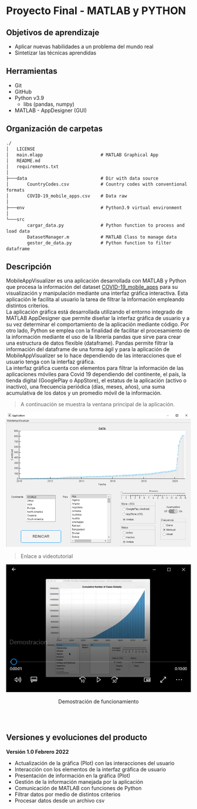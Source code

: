 # Proyecto Final - MATLAB y PYTHON

## Objetivos de aprendizaje
- Aplicar nuevas habilidades a un problema del mundo real
- Sintetizar las técnicas aprendidas  
  

## Herramientas
 
- Git
- GitHub
- Python v3.9
  - libs (pandas, numpy)
- MATLAB - AppDesigner (GUI)  
  

## Organización de carpetas

```
./
│   LICENSE
│   main.mlapp                      # MATLAB Graphical App
│   README.md
│   requirements.txt
│
├───data                            # Dir with data source
│       CountryCodes.csv            # Country codes with conventional formats
│       COVID-19_mobile_apps.csv    # Data raw
│
├───env                             # Python3.9 virtual environment
│
└───src
        cargar_data.py              # Python function to process and load data
        DatasetManager.m            # MATLAB Class to manage data
        gestor_de_data.py           # Python function to filter dataframe
```



## Descripción

MobileAppVisualizer es una aplicación desarrollada con MATLAB y Python que procesa la información del dataset [COVID-19_mobile_apps](https://github.com/ec-jrc/covid-19-mobile-apps/tree/main/data)
para su visualización y manipulación mediante una interfaz gráfica interactiva. Esta aplicación le facilita al usuario la tarea de filtrar la información empleando distintos criterios.  
La aplicación gráfica está desarrollada utilizando el entorno integrado de MATLAB AppDesigner que permite diseñar la interfaz gráfica de usuario y a su vez determinar el comportamiento de la aplicación mediante código. Por otro lado, Python se emplea con la finalidad de facilitar el procesamiento de la información mediante el uso de la librería pandas que sirve para crear una estructura de datos flexible (dataframe). Pandas permite filtrar la información del dataframe de una forma ágil y para la aplicación de MobileAppVisualizer se lo hace dependiendo de las interacciones que el usuario tenga con la interfaz gráfica.  
La interfaz gráfica cuenta con elementos para filtrar la información de las aplicaciones móviles para Covid 19 dependiendo del continente, el país, la tienda digital (GooglePlay o AppStore), el estatus de la aplicación (activo o inactivo), una frecuencia periódica (días, meses, años), una suma acumulativa de los datos y un promedio móvil de la información.

> A continuación se muestra la ventana principal de la aplicación. 

<div align="center">
<img src="./img/MobileAppVisualizer.png" >
</div>


> Enlace a videotutorial
<div align="center">
<a href="http://purl.org/matlabintermedio/proyectofinal/demostracion" target="_blank">
<img src="./img/demostracion.png" >
</a>
<p>Demostración de funcionamiento</p>
</div>

<br/><br/>



## Versiones y evoluciones del producto

**Versión 1.0 Febrero 2022**

- Actualización de la gráfica (Plot) con las interacciones del usuario
- Interacción con los elementos de la interfaz gráfica de usuario
- Presentación de información en la gráfica (Plot)
- Gestión de la información manejada por la aplicación
- Comunicación de MATLAB con funciones de Python
- Filtrar datos por medio de distintos criterios
- Procesar datos desde un archivo csv